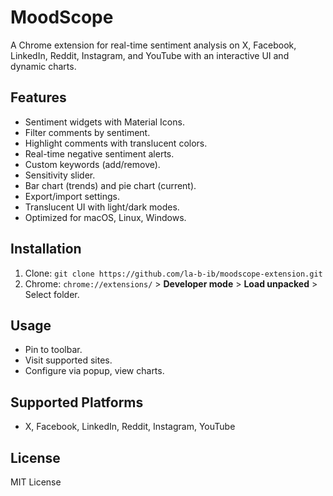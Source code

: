 # MoodScope

A Chrome extension for real-time sentiment analysis on X, Facebook, LinkedIn, Reddit, Instagram, and YouTube with an interactive UI and dynamic charts.

## Features
- Sentiment widgets with Material Icons.
- Filter comments by sentiment.
- Highlight comments with translucent colors.
- Real-time negative sentiment alerts.
- Custom keywords (add/remove).
- Sensitivity slider.
- Bar chart (trends) and pie chart (current).
- Export/import settings.
- Translucent UI with light/dark modes.
- Optimized for macOS, Linux, Windows.

## Installation
1. Clone: `git clone https://github.com/la-b-ib/moodscope-extension.git`
2. Chrome: `chrome://extensions/` > **Developer mode** > **Load unpacked** > Select folder.

## Usage
- Pin to toolbar.
- Visit supported sites.
- Configure via popup, view charts.

## Supported Platforms
- X, Facebook, LinkedIn, Reddit, Instagram, YouTube

## License
MIT License


